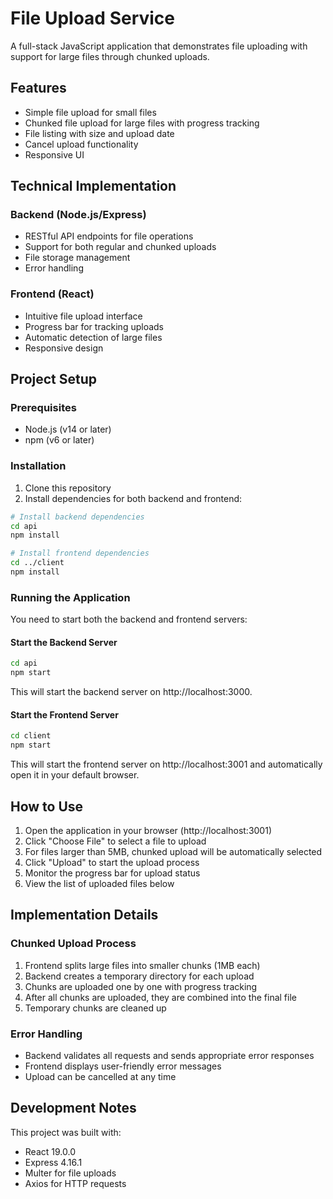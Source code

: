 # File Upload Service

A full-stack JavaScript application that demonstrates file uploading with support for large files through chunked uploads.

## Features

- Simple file upload for small files
- Chunked file upload for large files with progress tracking
- File listing with size and upload date
- Cancel upload functionality
- Responsive UI

## Technical Implementation

### Backend (Node.js/Express)

- RESTful API endpoints for file operations
- Support for both regular and chunked uploads
- File storage management
- Error handling

### Frontend (React)

- Intuitive file upload interface
- Progress bar for tracking uploads
- Automatic detection of large files
- Responsive design

## Project Setup

### Prerequisites

- Node.js (v14 or later)
- npm (v6 or later)

### Installation

1. Clone this repository
2. Install dependencies for both backend and frontend:

```bash
# Install backend dependencies
cd api
npm install

# Install frontend dependencies
cd ../client
npm install
```

### Running the Application

You need to start both the backend and frontend servers:

#### Start the Backend Server

```bash
cd api
npm start
```

This will start the backend server on http://localhost:3000.

#### Start the Frontend Server

```bash
cd client
npm start
```

This will start the frontend server on http://localhost:3001 and automatically open it in your default browser.

## How to Use

1. Open the application in your browser (http://localhost:3001)
2. Click "Choose File" to select a file to upload
3. For files larger than 5MB, chunked upload will be automatically selected
4. Click "Upload" to start the upload process
5. Monitor the progress bar for upload status
6. View the list of uploaded files below

## Implementation Details

### Chunked Upload Process

1. Frontend splits large files into smaller chunks (1MB each)
2. Backend creates a temporary directory for each upload
3. Chunks are uploaded one by one with progress tracking
4. After all chunks are uploaded, they are combined into the final file
5. Temporary chunks are cleaned up

### Error Handling

- Backend validates all requests and sends appropriate error responses
- Frontend displays user-friendly error messages
- Upload can be cancelled at any time

## Development Notes

This project was built with:

- React 19.0.0
- Express 4.16.1
- Multer for file uploads
- Axios for HTTP requests
